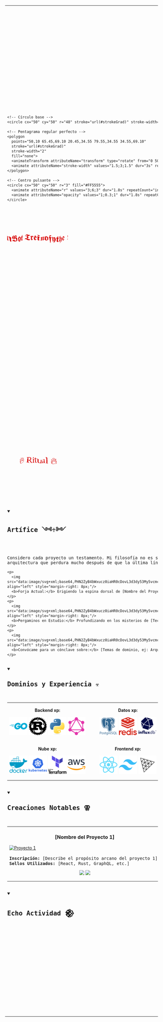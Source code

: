 
<table width="100%" background="categories/img/fondo.png" style="background-size: cover; background-position: center;">
  <tr><td>
<p align="center">
<svg width="300" height="100" viewBox="0 0 300 100" xmlns="http://www.w3.org/2000/svg">
  <text x="50%" y="50%" text-anchor="middle" dominant-baseline="middle"
        font-family="Cinzel, serif" font-size="42" fill="none" stroke="#D70000"
        stroke-width="1.5" stroke-dasharray="500" stroke-dashoffset="500">
     𝕭𝖞𝖝𝖈𝖕𝖁𝖈
    <animate attributeName="stroke-dashoffset" from="500" to="0" dur="3s" fill="freeze" />
  </text>
</svg>
</p>

<p align="center">
  <i>[ Os distribuidor | AI x Nube | skid ]</i>
  <br>
  <b>"Ft teach by ussers"</b>
</p>

<p align="center">
  <svg width="160" height="160" viewBox="0 0 100 100" xmlns="http://www.w3.org/2000/svg">
    <defs>
      <linearGradient id="strokeGrad" x1="0%" y1="0%" x2="100%" y2="100%">
        <stop offset="0%" style="stop-color:#FF0000;stop-opacity:1" />
        <stop offset="100%" style="stop-color:#FF5555;stop-opacity:1" />
      </linearGradient>
    </defs>

    <!-- Círculo base -->
    <circle cx="50" cy="50" r="48" stroke="url(#strokeGrad)" stroke-width="1.2" fill="none" opacity="0.3" />

    <!-- Pentagrama regular perfecto -->
    <polygon
      points="50,10 65.45,69.10 20.45,34.55 79.55,34.55 34.55,69.10"
      stroke="url(#strokeGrad)"
      stroke-width="2"
      fill="none">
      <animateTransform attributeName="transform" type="rotate" from="0 50 50" to="360 50 50" dur="12s" repeatCount="indefinite" />
      <animate attributeName="stroke-width" values="1.5;3;1.5" dur="3s" repeatCount="indefinite" />
    </polygon>

    <!-- Centro pulsante -->
    <circle cx="50" cy="50" r="3" fill="#FF5555">
      <animate attributeName="r" values="3;6;3" dur="1.8s" repeatCount="indefinite" />
      <animate attributeName="opacity" values="1;0.3;1" dur="1.8s" repeatCount="indefinite" />
    </circle>
  </svg>
</p>





<p align="center">
  <img src="https://readme-typing-svg.demolab.com/?font=Source+Code+Pro&size=24&pause=1000&color=DC143C&background=0D111700&center=true&vCenter=true&width=1000&lines=https://89.245.40.110:9001/;C7BB215BF9E6077D4BAC3FF5E79E72F8E06A145E;00:2F:5A:EB:1D:15;EXEF+Leaks+|+WFA+scan;432F61F51321E204B85BD57CAAC7BB1409FF04E5;https://75.223.72.168:9001/;http://torrentsru5dbmqszbdinnz7cjiubxsjngq52qij6ih3fmp3gn7hwqqd.onion/forum/index.php+-+новое+зеркало+rutracker.org;C4B0DB690E33633F6A05CF6858D183F7F6F93FA9;https://194.36.144.87:9001/;C43F0E1F1E7504400DBE6BB7D40EBB4F153CB112;https://94.252.30.44:9001/;" />
</p>


<div align="center">
  <svg width="80" height="40" viewBox="0 0 100 50" xmlns="http://www.w3.org/2000/svg">
    <path d="M 10 25 Q 50 0 90 25" stroke="#D70000" stroke-width="2" fill="none"/>
    <path d="M 10 25 Q 50 50 90 25" stroke="#D70000" stroke-width="2" fill="none"/>
    <circle cx="50" cy="25" r="5" fill="#D70000">
      <animate attributeName="r" values="4;8;4" dur="4s" repeatCount="indefinite" />
      <animate attributeName="opacity" values="1;0.3;1" dur="4s" repeatCount="indefinite" />
    </circle>
  </svg>
</div>

<svg viewBox="0 0 200 60" width="200" height="60" xmlns="http://www.w3.org/2000/svg">
  <defs>
    <filter id="fire">
      <feTurbulence type="fractalNoise" baseFrequency="0.03 0.01" numOctaves="2" result="warp" />
      <feDisplacementMap in="SourceGraphic" in2="warp" scale="20" />
    </filter>
  </defs>
  <text x="50%" y="50%" text-anchor="middle" dy=".3em"
        font-size="28" font-family="serif"
        fill="#D70000" filter="url(#fire)">
    𝕴𝖈𝖔𝖓𝕭𝖔𝖙 𝕿𝖗𝖊𝖎𝖓𝖔𝖋𝖞𝖙𝖍𝖊 𝕭𝖞𝖝
  </text>
</svg>

<pre align="center">
  <b>
          ;;;;;;;;;;;;;;;;;;;;;;;;;;;;;;;;;;;;+xxXXXXXXXXXXxx+;;;;;;;;;;;;;;;;;;;;;;;;;;;;;;;;;;;;          
          ;;;;;;;;;;;;;;;;;;;;;;;;;;;;;;;;+xXXXXXXXXXXXXXXXXXXXXx+;;;;;;;;;;;;;;;;;;;;;;;;;;;;;;;;          
          ;;;;;;;;;;;;;;;;;;;;;;;;;;;;;;+XXXXXX$XX$$X$XXXXXXXXXXXXXx;;;;;;;;;;;𝕮𝖗𝖞𝕭𝖆𝖇𝖞;;;;;;;;;;;;;          
          ;;;;;;;;;;;;;;;;;;;;;;;;;;;;xXX$$$$$$$$$$XXXXXXXXXXXXXXXXXX+;;;;;;;;;;;;;;;;;;;;;;;;;;;;          
          ;;;;;;;;;;;;;;;;;;;;;;;;;;;xXX$$$$$$$$$$$$XXXXXX$$X$X$XXXXXX+;;;;;;;;;;;;;;;;;;;;;;;;;;;          
          ;;;;;;;;;;;;;;;;;;;;;;;;;;+XX$$$$$$$$$$XXX$$$$XXXXX$XXXXXXXXx;;;;;;;;;;;;;;;;;;;;;;;;;;;          
          ;;;;;;;;;;;;;;;;;;;;;;;;;;XX$$$$$$$$$$$$XXXXXXXXXXXXXXXXXXXX+;;;;;;;;;;;;;;;;;;;;;;;;;;;          
          ;;;;;;;;;;;;;;;;;;;;;;;;;+XXX$$$$$$$$$XXXXXXX$$$$$X$$$XXXXXXX+;;;;;;;;;;;;;;;;;;;;;;;;;;          
          ;;;;;;;;;;;;;;;;;;;;;;;;;;XXX$$$$$$$$$$$$$$$$$XXXX$$$$$XXXXXX+;;;;;;;;;;;;;;;;;;;;;;;;;;          
          ;;;;;;;;;;;;;;;;;;;;;;;;;+XXX$$$$$$$$$$$XXXXXXXXXXX$$XXXX$XXX+;;;;;;;;;;;;;;;;;;;;;;;;;;          
          ;;;;;;;;;;;;;;;;;;;;;;;;;xX$$$$$$$$$$$$$$$$$$$$$$$$$X$$XXXXXXx;;;;;;;;;;;;;;;;;;;;;;;;;;          
          ;;;;;;;;;;;;;;;;;;;;;;;;;xXX$$$$XXXX$$$$$$$$$$X$XXXXXXXXXXXXXx;;;;;;;;;;;;;;;;;;;;;;;;;;          
          ;;;;;;;;;;;;;;;;;;;;;;;;;xX$$$$$XXXXXXXXX$$$$$Xxxxxx++xxXXXXXx;;;;;;;;;;;;;;;;;;;;;;;;;;          
          ;;;;;;;;;;;;;;;;;;;;;;;;;xXXXX$$$$XXXXX$$$$X$X$XXXXXXXXXXXXXXx;;;;;;;;;;;;;;;;;;;;;;;;;;          
          ;;;;;;;;;;;;;;;;;;;;;;;;;+XX$$$$$$$$$$$$$$$X$$$$$XX$XXXXXXXXXx;;;;;;;;;;;;;;;;;;;;;;;;;;          
          ;;;;;;;;;;;;;;;;;;;;;;;;;;xXX$$$$$$$$$$$$$$$$$$$$X$$$XXXXXXXX;;;;;;;;;;;;;;;;;;;;;;;;;;;          
          ;;;;;;;;;;;;;;;;;;;;;;;;;;;+XX$$$$$$$$$$$$$$$$$$$$$$XXXXXXXx;;;;;;;;;;;;;;;;;;;;;;;;;;;;          
          ;;;;;;;;;;;;;;;;;;;;;;;;;;;;xXX$$$$$$$$$$$$$$$$X$$XXX$$XXXX+;;;;;;;;;;;;;;;;;;;;;;;;;;;;          
          ;;;;;;;;;;;;;;;;;;;;;;;;;;;;;XXX$$$$$$$XXXXXXXXXX$XXXXXXXX+;;;;;;;;;;;;;;;;;;;;;;;;;;;;;          
          ;;;;;;;;;;;;;;;;;;;;;;;;;;;;;+XX$$$$$$XXxxxxxxxxXXXXXXXXXx;;;;;;;;;;;;;;;;;;;;;;;;;;;;;;          
          ;;;;;;;;;;;;;;;;;;;;;;;;;;;;;;xX$$$$$$$$$$$$$$$$$$$XXXXXX;;;;;;;;;;;;;;;;;;;;;;;;;;;;;;;          
          ;;;;;;;;;;;;;;;;;;;;;;;;;;;;;+xX$$$$$$$$$$$XXXXXX$X$XXXX+x+;;;;;;;;;;;;;;;;;;;;;;;;;;;;;          
          ;;;;;;;;;;;;;;;;;;;;;;;;;;;+XXxxX$$$$X$$$$$$$XXXXXXXXXx::+XX+;;;;;;;;;;;;;;;;;;;;;;;;;;;          
          ;;;;;;;;;;;;;;;;;;;;;;++xXXX$$XxxxxX$$$$$$$$$$$$XXXX+:::;xXXXXx+;;;;;;;;;;;;;;;;;;;;;;;;          
          ;;;;;;;;;;;;;;;;++xXXXX$$$$$$$xxxxxxxX$$$$$$XXXXx;:::::+XXXXXXXXXXx+;;;;;;;;;;;;;;;;;;;;          
          ;;;;;;;;++;+++xXXXXX$X$$$$$$$$$XxxxxxxxxxXX$$X+;:::::::;XXXXXXXXXXXXXXXXXx+;;;;;;;;;;;;;          
          ;;;;++++xXXXXXXX$X$X$$$$$$$$$$$$Xxx+++++XXXXXXX+::::::;xXXXXXXXXXXXXXXXXXXXXXXXx++;;;;;;          
          ++xXXXXXXXXXX$$X$$X$$$$$X$$$$$$$Xxx+++XX$$$XXXXXXx;::;+XXXXXXXXXXXXXXXXXXXXXXXXXXXXXx;;;          
          +xXXXXX$XXXXXX$$$X$$$$$$XX$X$X$XX++++xxxXX$XXXx+++xx+;XXXXXXXXXXXXXXXX$XXXXXXXXXXXXXXx+;          
          +XXXXXXXXX$XX$X$$$$$XX$$$XXXX$XXXx;;;;++xXXXXx;;;;::;xXXXXXXXXXXXXXXX$XXXXXXXXXXXXXXXX++          
          XXXXX$XXX$XXX$$X$X$$$$$X$$$$$$XXXX++;;;+xXXXXX;;;;;;;XXXXXXXXXXXXXXXXXXXXX$XXXXXXXXXXXx+          
          X$$X$$$$$X$XXX$$$$X$$$$$XX$$$$XXXX+;;;;xXXXXXXx;;;;;xXXXXXXXXXXXXXXXXX$XXXXXXXXXXXXXXXX+          
          X$$X$$$$XX$X$$$$$$$X$X$XXXX$$XXXXXX;;;+XXXXXXXXx;;;+XXXXXXXXXXXXXXXXXXXXXX$XXXXX$XXXXXXX          
          X$$$$$X$$$$X$$$X$$X$XX$XX$$X$$XXXXX+;;xXXXXXXXXx;++XXXXXXXXXXXXXXXXXXXXXXX$XXXX$$XXXXXXX          
          $$$$$$$$$$X$XX$$X$$X$XX$$$$$X$XXXXXx;+XXXXXXXXXX++xXXXXXXXXXXXXXXXXXXXXXXXXXXXX$$XXX$XXX          
          XX$$$$$$$$$X$$X$XX$$X$$$$$$$$X$X$XXX++XXXXXXXXXX++XXXXXXXX$XXXXXXXXXX$XXXXXX$XXX$XXXXXXX          
          $$$$$$$$$$$$X$$$X$$X$$XXXX$X$$$$$$$XXX+XXXXXXXXXXxxXXXXXXXXXXXXXXXX$$XXXXXXXXXX$$XXXXX$X          

  </b>
</pre>



<svg viewBox="0 0 200 60" width="200" height="60" xmlns="http://www.w3.org/2000/svg">
  <defs>
    <filter id="fire">
      <feTurbulence type="fractalNoise" baseFrequency="0.03 0.01" numOctaves="2" result="warp" />
      <feDisplacementMap in="SourceGraphic" in2="warp" scale="20" />
    </filter>
  </defs>
  <text x="50%" y="50%" text-anchor="middle" dy=".3em"
        font-size="28" font-family="serif"
        fill="#D70000" filter="url(#fire)">
    🔥 Ritual 🔥
  </text>
</svg>




<p align="center">
  <i>[ Rol Friki | [ Especialiced in your's bubbys my love's ]</i>
  <br>
  "Proyect's Leaks v3"
</p>
<p align="center">
  <a href="[TU ENLACE DE LINKEDIN]" target="_blank"><img src="https://img.shields.io/badge/LinkedIn-0A0A0A?style=for-the-badge&logo=linkedin&logoColor=D70000" alt="LinkedIn"></a>
  <a href="[TU ENLACE DE PORTAFOLIO/WEB]" target="_blank"><img src="https://img.shields.io/badge/Portafolio-0A0A0A?style=for-the-badge&logo=google-chrome&logoColor=D70000" alt="Portfolio"></a>
  <a href="mailto:[TU CORREO ELECTRÓNICO]"><img src="https://img.shields.io/badge/Email-0A0A0A?style=for-the-badge&logo=gmail&logoColor=D70000" alt="Email"></a>
  <a href="[TU ENLACE DE TWITTER/X]" target="_blank"><img src="https://img.shields.io/badge/X-0A0A0A?style=for-the-badge&logo=x&logoColor=D70000" alt="Twitter"></a>
</p>
<p align="center">
  <img src="https://raw.githubusercontent.com/mayhemantt/mayhemantt/Update/svg/Bottom.svg" alt="div" style="width:100%;" />
</p>

<details open>
  <summary><h2><samp>Artífice ༺♰༻</samp></h2></summary>
  <br>
  <samp>
    <p>Considero cada proyecto un testamento. Mi filosofía no es solo resolver problemas, sino hacerlo con una elegancia que trascienda la mera funcionalidad. Construyo sistemas no como máquinas, sino como entidades vivas: resilientes, auto-sostenibles y capaces de evolucionar ante el caos incesante del universo digital. La belleza reside en la robustez invisible, en la arquitectura que perdura mucho después de que la última línea de código ha sido escrita.</p>
    
    <p>
      <img src="data:image/svg+xml;base64,PHN2ZyB4bWxucz0iaHR0cDovL3d3dy53My5vcmcvMjAwMC9zdmciIHdpZHRoPSIxNiIgaGVpZ2h0PSIxNiIgdmlld0JveD0iMCAwIDI0IDI0IiBmaWxsPSJub25lIiBzdHJva2U9IiNENzAwMDAiIHN0cm9rZS13aWR0aD0iMiIgc3Ryb2tlLWxpbmVjYXA9InJvdW5kIiBzdHJva2UtbGluZWpvaW49InJvdW5kIj48Y2lyY2xlIGN4PSIxMiIgY3k9IjEyIiByPSIyIj48YW5pbWF0ZSBhdHRyaWJ1dGVOYW1lPSJyIiB2YWx1ZXM9IjE7MzsxIiBkdXI9IjNzIiByZXBlYXRDb3VudD0iaW5kZWZpbml0ZSIgLz48L2NpcmNsZT48L3N2Zz4=" align="left" style="margin-right: 8px;"/>
      <b>Forja Actual:</b> Erigiendo la espina dorsal de [Nombre del Proyecto/Empresa], un sistema distribuido diseñado para la inmortalidad operativa.
    </p>
    <p>
      <img src="data:image/svg+xml;base64,PHN2ZyB4bWxucz0iaHR0cDovL3d3dy53My5vcmcvMjAwMC9zdmciIHdpZHRoPSIxNiIgaGVpZ2h0PSIxNiIgdmlld0JveD0iMCAwIDI0IDI0IiBmaWxsPSJub25lIiBzdHJva2U9IiNENzAwMDAiIHN0cm9rZS13aWR0aD0iMiIgc3Ryb2tlLWxpbmVjYXA9InJvdW5kIiBzdHJva2UtbGluZWpvaW49InJvdW5kIj48Y2lyY2xlIGN4PSIxMiIgY3k9IjEyIiByPSIyIj48YW5pbWF0ZSBhdHRyaWJ1dGVOYW1lPSJyIiB2YWx1ZXM9IjE7MzsxIiBkdXI9IjNzIiByZXBlYXRDb3VudD0iaW5kZWZpbml0ZSIgLz48L2NpcmNsZT48L3N2Zz4=" align="left" style="margin-right: 8px;"/>
      <b>Pergaminos en Estudio:</b> Profundizando en los misterios de [Tecnología Avanzada, ej: eBPF para observabilidad a nivel de kernel, Inferencia de IA en el Edge].
    </p>
    <p>
      <img src="data:image/svg+xml;base64,PHN2ZyB4bWxucz0iaHR0cDovL3d3dy53My5vcmcvMjAwMC9zdmciIHdpZHRoPSIxNiIgaGVpZ2h0PSIxNiIgdmlld0JveD0iMCAwIDI0IDI0IiBmaWxsPSJub25lIiBzdHJva2U9IiNENzAwMDAiIHN0cm9rZS13aWR0aD0iMiIgc3Ryb2tlLWxpbmVjYXA9InJvdW5kIiBzdHJva2UtbGluZWpvaW49InJvdW5kIj48Y2lyY2xlIGN4PSIxMiIgY3k9IjEyIiByPSIyIj48YW5pbWF0ZSBhdHRyaWJ1dGVOYW1lPSJyIiB2YWx1ZXM9IjE7MzsxIiBkdXI9IjNzIiByZXBlYXRDb3VudD0iaW5kZWZpbml0ZSIgLz48L2NpcmNsZT48L3N2Zz4=" align="left" style="margin-right: 8px;"/>
      <b>Convócame para un cónclave sobre:</b> [Temas de dominio, ej: Arquitecturas Multi-Región Activo-Activo, Estrategias de Caching de Grafos, Futuro de la Computación Serverless].
    </p>
  </samp>
</details>

<br>

<details open>
  <summary><h2><samp>Dominios y Experiencia ☣</samp></h2></summary>
  <br>
  <table width="100%">
    <tr>
      <td valign="top" width="50%">
        <p align="center"><strong>Backend xp:</strong></p>
        <p align="center">
          <a href="#"><img src="https://raw.githubusercontent.com/devicons/devicon/master/icons/go/go-original-wordmark.svg" alt="Go" width="60" height="60"/></a>
          <a href="#"><img src="https://raw.githubusercontent.com/devicons/devicon/master/icons/rust/rust-plain.svg" alt="Rust" width="60" height="60"/></a>
          <a href="#"><img src="https://raw.githubusercontent.com/devicons/devicon/master/icons/python/python-original.svg" alt="Python" width="60" height="60"/></a>
          <a href="#"><img src="https://raw.githubusercontent.com/devicons/devicon/master/icons/graphql/graphql-plain.svg" alt="GraphQL" width="60" height="60"/></a>
        </p>
      </td>
      <td valign="top" width="50%">
        <p align="center"><strong>Datos xp:</strong></p>
        <p align="center">
          <a href="#"><img src="https://raw.githubusercontent.com/devicons/devicon/master/icons/postgresql/postgresql-plain-wordmark.svg" alt="PostgreSQL" width="60" height="60"/></a>
          <a href="#"><img src="https://raw.githubusercontent.com/devicons/devicon/master/icons/redis/redis-plain-wordmark.svg" alt="Redis" width="60" height="60"/></a>
          <a href="#"><img src="https://raw.githubusercontent.com/devicons/devicon/master/icons/influxdb/influxdb-original-wordmark.svg" alt="InfluxDB" width="60" height="60"/></a>
        </p>
      </td>
    </tr>
    <tr>
      <td valign="top" width="50%">
        <p align="center"><strong>Nube xp:</strong></p>
        <p align="center">
          <a href="#"><img src="https://raw.githubusercontent.com/devicons/devicon/master/icons/docker/docker-plain-wordmark.svg" alt="Docker" width="60" height="60"/></a>
          <a href="#"><img src="https://raw.githubusercontent.com/devicons/devicon/master/icons/kubernetes/kubernetes-plain-wordmark.svg" alt="Kubernetes" width="60" height="60"/></a>
          <a href="#"><img src="https://raw.githubusercontent.com/devicons/devicon/master/icons/terraform/terraform-original-wordmark.svg" alt="Terraform" width="60" height="60"/></a>
          <a href="#"><img src="https://raw.githubusercontent.com/devicons/devicon/master/icons/amazonwebservices/amazonwebservices-original-wordmark.svg" alt="AWS" width="60" height="60"/></a>
        </p>
      </td>
       <td valign="top" width="50%">
        <p align="center"><strong>Frontend xp:</strong></p>
        <p align="center">
          <a href="#"><img src="https://raw.githubusercontent.com/devicons/devicon/master/icons/react/react-original.svg" alt="React" width="60" height="60"/></a>
          <a href="#"><img src="https://raw.githubusercontent.com/devicons/devicon/master/icons/tailwindcss/tailwindcss-plain.svg" alt="TailwindCSS" width="60" height="60"/></a>
          <a href="#"><img src="https://raw.githubusercontent.com/devicons/devicon/master/icons/threejs/threejs-original.svg" alt="Three.js" width="60" height="60"/></a>
        </p>
      </td>
    </tr>
  </table>
</details>

<br>

<details open>
  <summary><h2><samp>Creaciones Notables ⚢</samp></h2></summary>
  <br>
  <table width="100%">
    <tr>
      <td width="50%" valign="top">
        <h3 align="center">[Nombre del Proyecto 1]</h3>
        <a href="[ENLACE_AL_REPO_1]" target="_blank"><img src="[URL_A_IMAGEN_O_GIF_PROYECTO_1]" width="100%" alt="Proyecto 1"/></a>
        <br><br>
        <samp>
          <strong>Inscripción:</strong> [Describe el propósito arcano del proyecto 1].
          <br><strong>Sellos Utilizados:</strong> [React, Rust, GraphQL, etc.]
        </samp>
        <p align="center">
          <a href="[ENLACE_AL_REPO_1]" target="_blank"><img src="https://img.shields.io/badge/Ver_Códice-1F1F1F?style=for-the-badge&logo=github&logoColor=D70000"></a>
          <a href="[ENLACE_AL_DEMO_1]" target="_blank"><img src="https://img.shields.io/badge/Ver_Manifestación-1F1F1F?style=for-the-badge&logo=google-chrome&logoColor=D70000"></a>
        </p>
      </td>
      <td width="50%" valign="top">
        <h3 align="center">[Nombre del Proyecto 2]</h3>
        <a href="[ENLACE_AL_REPO_2]" target="_blank"><img src="[URL_A_IMAGEN_O_GIF_PROYECTO_2]" width="100%" alt="Proyecto 2"/></a>
        <br><br>
        <samp>
          <strong>Inscripción:</strong> [Describe la proeza técnica del proyecto 2].
          <br><strong>Sellos Utilizados:</strong> [Python, FastAPI, Docker, etc.]
        </samp>
        <p align="center">
          <a href="[ENLACE_AL_REPO_2]" target="_blank"><img src="https://img.shields.io/badge/Ver_Códice-1F1F1F?style=for-the-badge&logo=github&logoColor=D70000"></a>
          <a href="[ENLACE_AL_DEMO_2]" target="_blank"><img src="https://img.shields.io/badge/Ver_Manifestación-1F1F1F?style=for-the-badge&logo=google-chrome&logoColor=D70000"></a>
        </p>
      </td>
    </tr>
  </table>
</details>
<br>

<details open>
  <summary><h2><samp>Echo Actividad 𒆙</samp></h2></summary>
  <br>
  <div align="center">
    <img src="https://github-readme-stats.vercel.app/api?username=slyxicpy&show_icons=true&theme=dracula&icon_color=D70000&text_color=F8F8F2&bg_color=00000000&hide_border=true&count_private=true&include_all_commits=true" alt="Estadísticas de GitHub" />
    <img src="https://github-readme-stats.vercel.app/api/top-langs/?username=slyxicpy&layout=compact&theme=dracula&bg_color=00000000&hide_border=true&langs_count=10&card_width=320" alt="Lenguajes más usados" />
    <br>
    <img src="https://github-readme-streak-stats.herokuapp.com/?user=slyxicpy&theme=dark&background=00000000&hide_border=true&stroke=D70000&ring=D70000&fire=D70000&currStreakNum=F8F8F2" alt="Racha de Commits" />
    <img src="https://github-profile-trophy.vercel.app/?username=slyxicpy&theme=dracula&column=7&no-frame=true&no-bg=true" alt="Trofeos de GitHub"/>
  </div>
  <br>
  <div align="center">
    <i>contribuciones ☭</i><br>
    <img src="https://github-readme-activity-graph.vercel.app/graph?username=slyxicpy&bg_color=00000000&color=f8f8f2&line=d70000&point=f8f8f2&area=true&hide_border=true&area_color=d70000" alt="Gráfico de Actividad"/>
  </div>
</details>

<p align="center">
  <img src="https://komarev.com/ghpvc/?username=slyxicpy&label=Visitantes&color=D70000&style=for-the-badge" alt="Contador de visitas"/>
</p>

<p align="center">
  <img src="https://readme-typing-svg.demolab.com/?font=VT323&size=30&duration=5000&pause=200&color=FF0000&center=true&vCenter=true&multiline=true&lines=⛧+C0d3d+by+ByxcyxVc+⛧;Black+OSINT+%7C+RedTeam+%7C+IA;SnkLv+%7C+Muxed+Hyv22o+%7C+Syxbun" />
</p>

<p align="center">
  <svg width="100" height="100" viewBox="0 0 100 100">
    <polyline points="50,5 60,30 45,30 55,55"
      stroke="#D70000" stroke-width="3" fill="none">
      <animate attributeName="stroke-width" values="1;3;1" dur="0.6s" repeatCount="indefinite"/>
    </polyline>
  </svg>
</p>


</td></tr>
</table>
